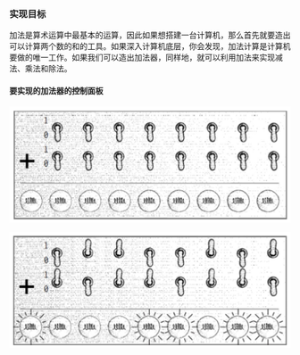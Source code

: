 ### 实现目标

加法是算术运算中最基本的运算，因此如果想搭建一台计算机，那么首先就要造出可以计算两个数的和的工具。如果深入计算机底层，你会发现，加法计算是计算机要做的唯一工作。如果我们可以造出加法器，同样地，就可以利用加法来实现减法、乘法和除法。

#### 要实现的加法器的控制面板

![](../assets/images/02-34.png)

![](../assets/images/02-35.png)
